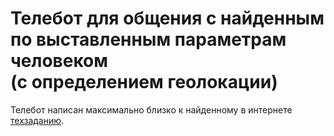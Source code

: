 # Телебот для общения с найденным<br>по выставленным параметрам человеком<br>(c определением геолокации)

Телебот написан максимально близко к найденному в интернете [техзаданию](tr.pdf).